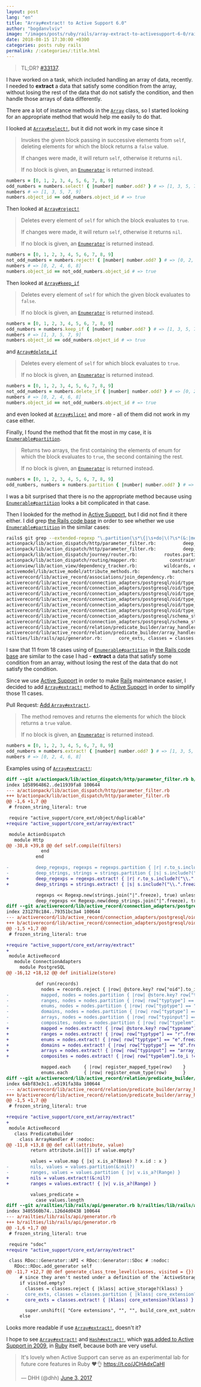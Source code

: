 ```yaml
---
layout: post
lang: "en"
title: "Array#extract! to Active Support 6.0"
author: "bogdanvlviv"
image: "/images/posts/ruby/rails/array-extract-to-activesupport-6-0/rails460x460.png"
date: 2018-08-15 17:30:00 +0300
categories: posts ruby rails
permalink: /:categories/:title.html
---
```


> TL;DR? [#33137](https://github.com/rails/rails/pull/33137).

I have worked on a task, which included handling an array of data, recently.
I needed to **extract** a data that satisfy some condition from the array, without losing the rest of the data that do not satisfy the condition, and then handle those arrays of data differently.

There are a lot of instance methods in the [`Array`](http://ruby-doc.org/core-2.5.1/Array.html) class, so I started looking for an appropriate method that would help me easily to do that.

I looked at [`Array#select!`](http://ruby-doc.org/core-2.5.1/Array.html#method-i-select-21), but it did not work in my case since it

> Invokes the given block passing in successive elements from `self`, deleting elements for which the block returns a `false` value.
>
> If changes were made, it will return `self`, otherwise it returns `nil`.
>
> If no block is given, an [`Enumerator`](http://ruby-doc.org/core-2.5.1/Enumerator.html) is returned instead.

```ruby
numbers = [0, 1, 2, 3, 4, 5, 6, 7, 8, 9]
odd_numbers = numbers.select! { |number| number.odd? } # => [1, 3, 5, 7, 9]
numbers # => [1, 3, 5, 7, 9]
numbers.object_id == odd_numbers.object_id # => true
```

Then looked at [`Array#reject!`](http://ruby-doc.org/core-2.5.1/Array.html#method-i-reject-21)

> Deletes every element of `self` for which the block evaluates to `true`.
>
> If changes were made, it will return `self`, otherwise it returns `nil`.
>
> If no block is given, an [`Enumerator`](http://ruby-doc.org/core-2.5.1/Enumerator.html) is returned instead.

```ruby
numbers = [0, 1, 2, 3, 4, 5, 6, 7, 8, 9]
not_odd_numbers = numbers.reject! { |number| number.odd? } # => [0, 2, 4, 6, 8]
numbers # => [0, 2, 4, 6, 8]
numbers.object_id == not_odd_numbers.object_id # => true
```

Then looked at [`Array#keep_if`](http://ruby-doc.org/core-2.5.1/Array.html#method-i-keep_if)

> Deletes every element of `self` for which the given block evaluates to `false`.
>
> If no block is given, an [`Enumerator`](http://ruby-doc.org/core-2.5.1/Enumerator.html) is returned instead.

```ruby
numbers = [0, 1, 2, 3, 4, 5, 6, 7, 8, 9]
odd_numbers = numbers.keep_if { |number| number.odd? } # => [1, 3, 5, 7, 9]
numbers # => [1, 3, 5, 7, 9]
numbers.object_id == odd_numbers.object_id # => true
```

and [`Array#delete_if`](http://ruby-doc.org/core-2.5.1/Array.html#method-i-delete_if)

> Deletes every element of `self` for which block evaluates to `true`.
>
> If no block is given, an [`Enumerator`](http://ruby-doc.org/core-2.5.1/Enumerator.html) is returned instead.

```ruby
numbers = [0, 1, 2, 3, 4, 5, 6, 7, 8, 9]
not_odd_numbers = numbers.delete_if { |number| number.odd? } # => [0, 2, 4, 6, 8]
numbers # => [0, 2, 4, 6, 8]
numbers.object_id == not_odd_numbers.object_id # => true
```

and even looked at [`Array#slice!`](http://ruby-doc.org/core-2.5.1/Array.html#method-i-slice-21) and more - all of them did not work in my case either.

Finally, I found the method that fit the most in my case, it is [`Enumerable#partition`](http://ruby-doc.org/core-2.5.1/Enumerable.html#method-i-partition).

> Returns two arrays, the first containing the elements of enum for which the block evaluates to `true`, the second containing the rest.
>
> If no block is given, an [`Enumerator`](http://ruby-doc.org/core-2.5.1/Enumerator.html) is returned instead.

```ruby
numbers = [0, 1, 2, 3, 4, 5, 6, 7, 8, 9]
odd_numbers, numbers = numbers.partition { |number| number.odd? } # => [[1, 3, 5, 7, 9], [0, 2, 4, 6, 8]]
```

I was a bit surprised that there is no the appropriate method because using [`Enumerable#partition`](http://ruby-doc.org/core-2.5.1/Enumerable.html#method-i-partition) looks a bit complicated in that case.

Then I lookded for the method in [Active Support](https://github.com/rails/rails/tree/master/activesupport), but I did not find it there either.
I did grep [the Rails code base](https://github.com/rails/rails) in order to see whether we use [`Enumerable#partition`](http://ruby-doc.org/core-2.5.1/Enumerable.html#method-i-partition) in the similar cases:

```bash
rails$ git grep --extended-regexp "\.partition(\s*\{|\s+do|\(?\s*(&:|method))"
actionpack/lib/action_dispatch/http/parameter_filter.rb:          deep_regexps, regexps = regexps.partition { |r| r.to_s.include?("\\.".freeze) }
actionpack/lib/action_dispatch/http/parameter_filter.rb:          deep_strings, strings = strings.partition { |s| s.include?("\\.".freeze) }
actionpack/lib/action_dispatch/journey/router.rb:          routes.partition { |r|
actionpack/lib/action_dispatch/routing/mapper.rb:            constraints.partition do |key, requirement|
actionview/lib/action_view/dependency_tracker.rb:          wildcards, explicits = dependencies.partition { |dependency| dependency[-1] == "*" }
activemodel/lib/active_model/attribute_methods.rb:            matchers = attribute_method_matchers.partition(&:plain?).reverse.flatten(1)
activerecord/lib/active_record/associations/join_dependency.rb:          }.partition(&:first)
activerecord/lib/active_record/connection_adapters/postgresql/oid/type_map_initializer.rb:            mapped, nodes = nodes.partition { |row| @store.key? row["typname"] }
activerecord/lib/active_record/connection_adapters/postgresql/oid/type_map_initializer.rb:            ranges, nodes = nodes.partition { |row| row["typtype"] == "r".freeze }
activerecord/lib/active_record/connection_adapters/postgresql/oid/type_map_initializer.rb:            enums, nodes = nodes.partition { |row| row["typtype"] == "e".freeze }
activerecord/lib/active_record/connection_adapters/postgresql/oid/type_map_initializer.rb:            domains, nodes = nodes.partition { |row| row["typtype"] == "d".freeze }
activerecord/lib/active_record/connection_adapters/postgresql/oid/type_map_initializer.rb:            arrays, nodes = nodes.partition { |row| row["typinput"] == "array_in".freeze }
activerecord/lib/active_record/connection_adapters/postgresql/oid/type_map_initializer.rb:            composites, nodes = nodes.partition { |row| row["typelem"].to_i != 0 }
activerecord/lib/active_record/connection_adapters/postgresql/schema_statements.rb:              sqls, procs = Array(send(method, table, *arguments)).partition { |v| v.is_a?(String) }
activerecord/lib/active_record/connection_adapters/postgresql/schema_statements.rb:          sqls, procs = Array(change_column_for_alter(table_name, column_name, type, options)).partition { |v| v.is_a?(String) }
activerecord/lib/active_record/relation/predicate_builder/array_handler.rb:        nils, values = values.partition(&:nil?)
activerecord/lib/active_record/relation/predicate_builder/array_handler.rb:        ranges, values = values.partition { |v| v.is_a?(Range) }
railties/lib/rails/api/generator.rb:      core_exts, classes = classes.partition { |klass| core_extension?(klass) }
```

I saw that 11 from 18 cases using of [`Enumerable#partition`](http://ruby-doc.org/core-2.5.1/Enumerable.html#method-i-partition) in [the Rails code base](https://github.com/rails/rails) are similar to the case I had - **extract** a data that satisfy some condition from an array, without losing the rest of the data that do not satisfy the condition.

Since we use [Active Support](https://github.com/rails/rails/tree/master/activesupport) in order to make [Rails](https://github.com/rails/rails) maintenance easier, I decided to add [`Array#extract!`](https://api.rubyonrails.org/v6.0/classes/Array.html#method-i-extract-21) method to [Active Support](https://github.com/rails/rails/tree/master/activesupport) in order to simplify those 11 cases.

Pull Request: [Add `Array#extract!`](https://github.com/rails/rails/pull/33137).

> The method removes and returns the elements for which the block returns a `true` value.
>
> If no block is given, an [`Enumerator`](http://ruby-doc.org/core-2.5.1/Enumerator.html) is returned instead.

```ruby
numbers = [0, 1, 2, 3, 4, 5, 6, 7, 8, 9]
odd_numbers = numbers.extract! { |number| number.odd? } # => [1, 3, 5, 7, 9]
numbers # => [0, 2, 4, 6, 8]
```

Examples using of [`Array#extract!`](https://api.rubyonrails.org/v6.0/classes/Array.html#method-i-extract-21):

```diff
diff --git a/actionpack/lib/action_dispatch/http/parameter_filter.rb b/actionpack/lib/action_dispatch/http/parameter_filter.rb
index 1d58964862..de11939fa8 100644
--- a/actionpack/lib/action_dispatch/http/parameter_filter.rb
+++ b/actionpack/lib/action_dispatch/http/parameter_filter.rb
@@ -1,6 +1,7 @@
 # frozen_string_literal: true

 require "active_support/core_ext/object/duplicable"
+require "active_support/core_ext/array/extract"

 module ActionDispatch
   module Http
@@ -38,8 +39,8 @@ def self.compile(filters)
             end
           end

-          deep_regexps, regexps = regexps.partition { |r| r.to_s.include?("\\.".freeze) }
-          deep_strings, strings = strings.partition { |s| s.include?("\\.".freeze) }
+          deep_regexps = regexps.extract! { |r| r.to_s.include?("\\.".freeze) }
+          deep_strings = strings.extract! { |s| s.include?("\\.".freeze) }

           regexps << Regexp.new(strings.join("|".freeze), true) unless strings.empty?
           deep_regexps << Regexp.new(deep_strings.join("|".freeze), true) unless deep_strings.empty?
diff --git a/activerecord/lib/active_record/connection_adapters/postgresql/oid/type_map_initializer.rb b/activerecord/lib/active_record/connection_adapters/postgresql/oid/type_map_initializer.rb
index 231278c184..79351bc3a4 100644
--- a/activerecord/lib/active_record/connection_adapters/postgresql/oid/type_map_initializer.rb
+++ b/activerecord/lib/active_record/connection_adapters/postgresql/oid/type_map_initializer.rb
@@ -1,5 +1,7 @@
 # frozen_string_literal: true

+require "active_support/core_ext/array/extract"
+
 module ActiveRecord
   module ConnectionAdapters
     module PostgreSQL
@@ -16,12 +18,12 @@ def initialize(store)

           def run(records)
             nodes = records.reject { |row| @store.key? row["oid"].to_i }
-            mapped, nodes = nodes.partition { |row| @store.key? row["typname"] }
-            ranges, nodes = nodes.partition { |row| row["typtype"] == "r".freeze }
-            enums, nodes = nodes.partition { |row| row["typtype"] == "e".freeze }
-            domains, nodes = nodes.partition { |row| row["typtype"] == "d".freeze }
-            arrays, nodes = nodes.partition { |row| row["typinput"] == "array_in".freeze }
-            composites, nodes = nodes.partition { |row| row["typelem"].to_i != 0 }
+            mapped = nodes.extract! { |row| @store.key? row["typname"] }
+            ranges = nodes.extract! { |row| row["typtype"] == "r".freeze }
+            enums = nodes.extract! { |row| row["typtype"] == "e".freeze }
+            domains = nodes.extract! { |row| row["typtype"] == "d".freeze }
+            arrays = nodes.extract! { |row| row["typinput"] == "array_in".freeze }
+            composites = nodes.extract! { |row| row["typelem"].to_i != 0 }

             mapped.each     { |row| register_mapped_type(row)    }
             enums.each      { |row| register_enum_type(row)      }
diff --git a/activerecord/lib/active_record/relation/predicate_builder/array_handler.rb b/activerecord/lib/active_record/relation/predicate_builder/array_handler.rb
index 64bf83e3c1..e5191fa38a 100644
--- a/activerecord/lib/active_record/relation/predicate_builder/array_handler.rb
+++ b/activerecord/lib/active_record/relation/predicate_builder/array_handler.rb
@@ -1,5 +1,7 @@
 # frozen_string_literal: true

+require "active_support/core_ext/array/extract"
+
 module ActiveRecord
   class PredicateBuilder
     class ArrayHandler # :nodoc:
@@ -11,8 +13,8 @@ def call(attribute, value)
         return attribute.in([]) if value.empty?

         values = value.map { |x| x.is_a?(Base) ? x.id : x }
-        nils, values = values.partition(&:nil?)
-        ranges, values = values.partition { |v| v.is_a?(Range) }
+        nils = values.extract!(&:nil?)
+        ranges = values.extract! { |v| v.is_a?(Range) }

         values_predicate =
           case values.length
diff --git a/railties/lib/rails/api/generator.rb b/railties/lib/rails/api/generator.rb
index 3405560b74..126d4d0438 100644
--- a/railties/lib/rails/api/generator.rb
+++ b/railties/lib/rails/api/generator.rb
@@ -1,6 +1,7 @@
 # frozen_string_literal: true

 require "sdoc"
+require "active_support/core_ext/array/extract"

 class RDoc::Generator::API < RDoc::Generator::SDoc # :nodoc:
   RDoc::RDoc.add_generator self
@@ -11,7 +12,7 @@ def generate_class_tree_level(classes, visited = {})
     # since they aren't nested under a definition of the `ActiveStorage` module.
     if visited.empty?
       classes = classes.reject { |klass| active_storage?(klass) }
-      core_exts, classes = classes.partition { |klass| core_extension?(klass) }
+      core_exts = classes.extract! { |klass| core_extension?(klass) }

       super.unshift([ "Core extensions", "", "", build_core_ext_subtree(core_exts, visited) ])
     else
```

Looks more readable if use [`Array#extract!`](https://api.rubyonrails.org/v6.0/classes/Array.html#method-i-extract-21), doesn't it?

I hope to see [`Array#extract!`](https://api.rubyonrails.org/v6.0/classes/Array.html#method-i-extract-21) and [`Hash#extract!`](https://api.rubyonrails.org/v5.2/classes/Hash.html#method-i-extract-21), which [was added to Active Support in 2009](https://github.com/rails/rails/commit/8dcf91ca113579646e95b0fd7a864dfb6512a53b), in [Ruby](https://github.com/ruby/ruby) itself, because both are very useful.

<blockquote class="twitter-tweet" data-lang="en"><p lang="en" dir="ltr">It&#39;s lovely when Active Support can serve as an experimental lab for future core features in Ruby ❤️👌 <a href="https://t.co/JCHAdxCaHI">https://t.co/JCHAdxCaHI</a></p>&mdash; DHH (@dhh) <a href="https://twitter.com/dhh/status/871034291786002433?ref_src=twsrc%5Etfw">June 3, 2017</a></blockquote>
